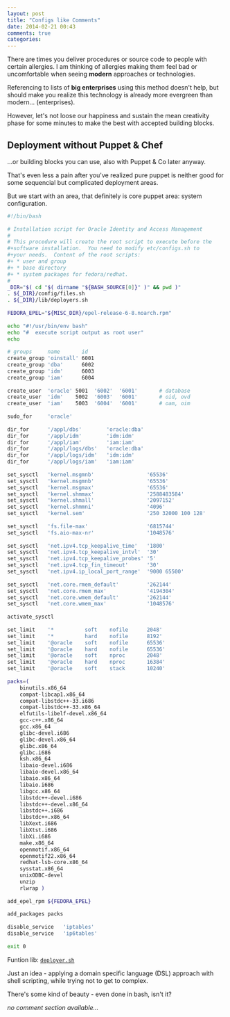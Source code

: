 ```yaml
---
layout: post
title: "Configs like Comments"
date: 2014-02-21 00:43
comments: true
categories: 
---
```


There are times you deliver procedures or source code to people with
certain allergies.  I am thinking of allergies making them feel bad or
uncomfortable when seeing **modern** approaches or technologies.

Referencing to lists of **big enterprises** using this method doesn't help,
but should make you realize this technology is already more
evergreen than modern... (enterprises).

However, let's not loose our happiness and sustain the mean creativity
phase for some minutes to make the best with accepted building blocks.

Deployment without **Puppet & Chef**
------------------------------------

...or building blocks you can use, also with Puppet & Co later anyway.

That's even less a pain after you've realized pure puppet is neither
good for some sequencial but complicated deployment areas.

But we start with an area, that definitely is core puppet area:
system configuration.

``` bash s1-config-sys.sh https://gist.github.com/kapfenho/9126365 Gist
#!/bin/bash
 
# Installation script for Oracle Identity and Access Management
# 
# This procedure will create the root script to execute before the
#+software installation.  You need to modify etc/configs.sh to
#+your needs.  Content of the root scripts:
#+ * user and group
#+ * base directory
#+ * system packages for fedora/redhat.
#
_DIR="$( cd "$( dirname "${BASH_SOURCE[0]}" )" && pwd )"
. ${_DIR}/config/files.sh
. ${_DIR}/lib/deployers.sh
 
FEDORA_EPEL="${MISC_DIR}/epel-release-6-8.noarch.rpm"
 
echo "#!/usr/bin/env bash"
echo "#  execute script output as root user"
echo
 
# groups     name       id
create_group 'oinstall' 6001
create_group 'dba'      6002
create_group 'idm'      6003
create_group 'iam'      6004
 
create_user  'oracle' 5001  '6002'  '6001'       # database
create_user  'idm'    5002  '6003'  '6001'       # oid, ovd
create_user  'iam'    5003  '6004'  '6001'       # oam, oim
 
sudo_for     'oracle'
 
dir_for      '/appl/dbs'        'oracle:dba'
dir_for      '/appl/idm'        'idm:idm'
dir_for      '/appl/iam'        'iam:iam'
dir_for      '/appl/logs/dbs'   'oracle:dba'
dir_for      '/appl/logs/idm'   'idm:idm'
dir_for      '/appl/logs/iam'   'iam:iam'
 
set_sysctl   'kernel.msgmnb'                 '65536'
set_sysctl   'kernel.msgmnb'                 '65536'
set_sysctl   'kernel.msgmax'                 '65536'
set_sysctl   'kernel.shmmax'                 '2588483584'
set_sysctl   'kernel.shmall'                 '2097152'
set_sysctl   'kernel.shmmni'                 '4096'
set_sysctl   'kernel.sem'                    '250 32000 100 128'
 
set_sysctl   'fs.file-max'                   '6815744'
set_sysctl   'fs.aio-max-nr'                 '1048576'
 
set_sysctl   'net.ipv4.tcp_keepalive_time'   '1800'
set_sysctl   'net.ipv4.tcp_keepalive_intvl'  '30'
set_sysctl   'net.ipv4.tcp_keepalive_probes' '5'
set_sysctl   'net.ipv4.tcp_fin_timeout'      '30'
set_sysctl   'net.ipv4.ip_local_port_range'  '9000 65500'
 
set_sysctl   'net.core.rmem_default'         '262144'
set_sysctl   'net.core.rmem_max'             '4194304'
set_sysctl   'net.core.wmem_default'         '262144'
set_sysctl   'net.core.wmem_max'             '1048576'
 
activate_sysctl
 
set_limit    '*          soft    nofile      2048' 
set_limit    '*          hard    nofile      8192' 
set_limit    '@oracle    soft    nofile      65536'
set_limit    '@oracle    hard    nofile      65536'
set_limit    '@oracle    soft    nproc       2048' 
set_limit    '@oracle    hard    nproc       16384' 
set_limit    '@oracle    soft    stack       10240'
 
packs=(
    binutils.x86_64
    compat-libcap1.x86_64
    compat-libstdc++-33.i686
    compat-libstdc++-33.x86_64
    elfutils-libelf-devel.x86_64
    gcc-c++.x86_64
    gcc.x86_64
    glibc-devel.i686
    glibc-devel.x86_64
    glibc.x86_64
    glibc.i686
    ksh.x86_64
    libaio-devel.i686
    libaio-devel.x86_64
    libaio.x86_64
    libaio.i686
    libgcc.x86_64
    libstdc++-devel.i686
    libstdc++-devel.x86_64
    libstdc++.i686
    libstdc++.x86_64
    libXext.i686
    libXtst.i686
    libXi.i686
    make.x86_64
    openmotif.x86_64
    openmotif22.x86_64
    redhat-lsb-core.x86_64
    sysstat.x86_64
    unixODBC-devel
    unzip
    rlwrap )
 
add_epel_rpm ${FEDORA_EPEL}
 
add_packages packs
 
disable_service   'iptables'
disable_service   'ip6tables'
 
exit 0
```

Funtion lib: [`deployer.sh`](https://gist.github.com/kapfenho/9126296)

Just an idea - applying a domain specific language (DSL) approach with
shell scripting, while trying not to get to complex.

There's some kind of beauty - even done in bash, isn't it? 

_no comment section available..._

